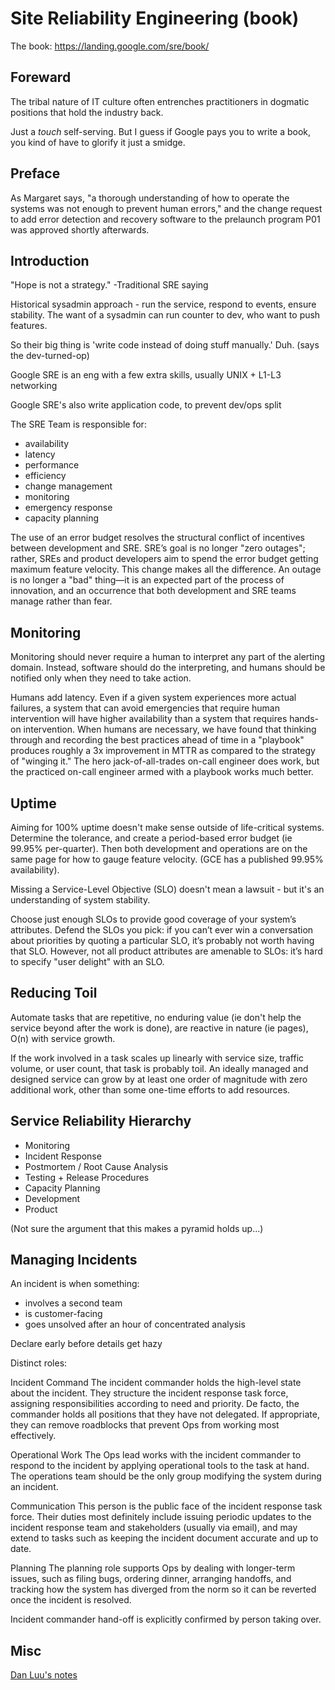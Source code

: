 # Site Reliability Engineering (book)

The book: <https://landing.google.com/sre/book/>

## Foreward


  The tribal nature of IT culture often entrenches practitioners in dogmatic positions that hold the industry back.

Just a *touch* self-serving. But I guess if Google pays you to write a book, you kind of have to glorify it just a smidge.

## Preface

   As Margaret says, "a thorough understanding of how to operate the systems was not enough to prevent human errors," and the change request to add error detection and recovery software to the prelaunch program P01 was approved shortly afterwards. 


## Introduction

"Hope is not a strategy." -Traditional SRE saying

Historical sysadmin approach - run the service, respond to events, ensure stability. The want of a sysadmin can run counter to dev, who want to push features.

So their big thing is 'write code instead of doing stuff manually.' Duh. (says the dev-turned-op)

Google SRE is an eng with a few extra skills, usually UNIX + L1-L3 networking

Google SRE's also write application code, to prevent dev/ops split

The SRE Team is responsible for:


* availability
* latency
* performance
* efficiency
* change management
* monitoring
* emergency response
* capacity planning



 The use of an error budget resolves the structural conflict of incentives
 between development and SRE. SRE’s goal is no longer "zero outages"; rather,
 SREs and product developers aim to spend the error budget getting maximum
 feature velocity. This change makes all the difference. An outage is no longer
 a "bad" thing—it is an expected part of the process of innovation, and an
 occurrence that both development and SRE teams manage rather than fear. 

## Monitoring


 Monitoring should never require a human to interpret any part of the alerting
 domain. Instead, software should do the interpreting, and humans should be
 notified only when they need to take action.



 Humans add latency. Even if a given system experiences more actual failures, a
 system that can avoid emergencies that require human intervention will have
 higher availability than a system that requires hands-on intervention. When
 humans are necessary, we have found that thinking through and recording the
 best practices ahead of time in a "playbook" produces roughly a 3x improvement
 in MTTR as compared to the strategy of "winging it." The hero
 jack-of-all-trades on-call engineer does work, but the practiced on-call
 engineer armed with a playbook works much better.

## Uptime


Aiming for 100% uptime doesn't make sense outside of life-critical systems.
Determine the tolerance, and create a period-based error budget (ie 99.95%
per-quarter). Then both development and operations are on the same page for how
to gauge feature velocity. (GCE has a published 99.95% availability).

Missing a Service-Level Objective (SLO) doesn't mean a lawsuit - but it's an
understanding of system stability.



 Choose just enough SLOs to provide good coverage of your system’s attributes.
 Defend the SLOs you pick: if you can’t ever win a conversation about
 priorities by quoting a particular SLO, it’s probably not worth having that
 SLO. However, not all product attributes are amenable to SLOs: it’s hard to
 specify "user delight" with an SLO.

## Reducing Toil


Automate tasks that are repetitive, no enduring value (ie don't help the
service beyond after the work is done), are reactive in nature (ie pages), O(n)
with service growth.



 If the work involved in a task scales up linearly with service size, traffic
 volume, or user count, that task is probably toil. An ideally managed and
 designed service can grow by at least one order of magnitude with zero
 additional work, other than some one-time efforts to add resources. 

## Service Reliability Hierarchy


* Monitoring
* Incident Response
* Postmortem / Root Cause Analysis
* Testing + Release Procedures
* Capacity Planning
* Development
* Product


(Not sure the argument that this makes a pyramid holds up...)

## Managing Incidents


An incident is when something:

* involves a second team
* is customer-facing
* goes unsolved after an hour of concentrated analysis


Declare early before details get hazy

Distinct roles:



  Incident Command
  The incident commander holds the high-level state about the incident. They structure the incident response task force, assigning responsibilities according to need and priority. De facto, the commander holds all positions that they have not delegated. If appropriate, they can remove roadblocks that prevent Ops from working most effectively.

  Operational Work
  The Ops lead works with the incident commander to respond to the incident by applying operational tools to the task at hand. The operations team should be the only group modifying the system during an incident.

  Communication
  This person is the public face of the incident response task force. Their duties most definitely include issuing periodic updates to the incident response team and stakeholders (usually via email), and may extend to tasks such as keeping the incident document accurate and up to date.

  Planning
  The planning role supports Ops by dealing with longer-term issues, such as filing bugs, ordering dinner, arranging handoffs, and tracking how the system has diverged from the norm so it can be reverted once the incident is resolved.

Incident commander hand-off is explicitly confirmed by person taking over.

## Misc


[Dan Luu's notes](https://danluu.com/google-sre-book/)


